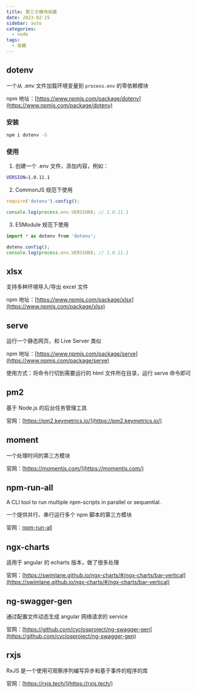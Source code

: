 ```yaml
---
title: 第三方模块收藏
date: 2023-02-15
sidebar: auto
categories:
  - node
tags:
  - 收藏
---
```


## dotenv

一个从 .env 文件加载环境变量到 `process.env` 的零依赖模块

npm 地址：[https://www.npmjs.com/package/dotenv](https://www.npmjs.com/package/dotenv)

### 安装

```sh
npm i dotenv -S
```

### 使用

1. 创建一个 .env 文件，添加内容，例如：

```sh
VERSION=1.0.11.1
```

2. CommonJS 规范下使用

```js
require('dotenv').config();

console.log(process.env.VERSION); // 1.0.11.1
```

3. ESModule 规范下使用

```js
import * as dotenv from 'dotenv';

dotenv.config();
console.log(process.env.VERSION); // 1.0.11.1
```

## xlsx

支持多种环境导入/导出 excel 文件

npm 地址：[https://www.npmjs.com/package/xlsx](https://www.npmjs.com/package/xlsx)

## serve

运行一个静态网页，和 Live Server 类似

npm 地址：[https://www.npmjs.com/package/serve](https://www.npmjs.com/package/serve)

使用方式：将命令行切到需要运行的 html 文件所在目录，运行 serve 命令即可

## pm2

基于 Node.js 的后台任务管理工具

官网：[https://pm2.keymetrics.io/](https://pm2.keymetrics.io/)

## moment

一个处理时间的第三方模块

官网：[https://momentjs.com/](https://momentjs.com/)

## npm-run-all

A CLI tool to run multiple npm-scripts in parallel or sequential.

一个提供并行、串行运行多个 npm 脚本的第三方模块

官网：[npm-run-all](https://github.com/mysticatea/npm-run-all)

## ngx-charts

适用于 angular 的 echarts 版本，做了很多处理

官网：[https://swimlane.github.io/ngx-charts/#/ngx-charts/bar-vertical](https://swimlane.github.io/ngx-charts/#/ngx-charts/bar-vertical)

## ng-swagger-gen

通过配置文件动态生成 angular 网络请求的 service

官网：[https://github.com/cyclosproject/ng-swagger-gen](https://github.com/cyclosproject/ng-swagger-gen)

## rxjs

RxJS 是一个使用可观察序列编写异步和基于事件的程序的库

官网：[https://rxjs.tech/](https://rxjs.tech/)
